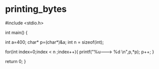 # printing_bytes

#include <stdio.h>

int main() {
   
  int a=400;
  char* p=(char*)&a;
  int n = sizeof(int); 

  for(int index=0;index < n ;index++){
        printf("%u---> %d \n",p,*p);
        p++;
  }

  return 0;
}
